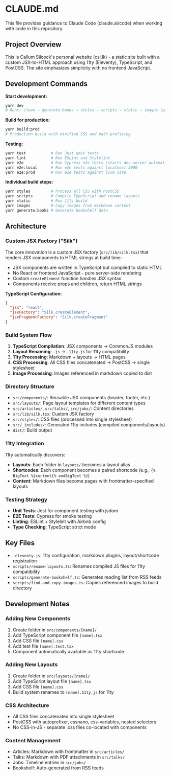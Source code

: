 # CLAUDE.md

This file provides guidance to Claude Code (claude.ai/code) when working with code in this repository.

## Project Overview

This is Callum Silcock's personal website (csi.lk) - a static site built with a custom JSX-to-HTML approach using 11ty (Eleventy), TypeScript, and PostCSS. The site emphasizes simplicity with no frontend JavaScript.

## Development Commands

**Start development:**
```bash
yarn dev
# Runs: clean → generate:books → styles → scripts → static → images (parallel with serve)
```

**Build for production:**
```bash
yarn build:prod
# Production build with minified CSS and path prefixing
```

**Testing:**
```bash
yarn test           # Run Jest unit tests
yarn lint           # Run ESLint and Stylelint
yarn e2e            # Run Cypress e2e tests (starts dev server automatically)
yarn e2e:local      # Run e2e tests against localhost:3000
yarn e2e:prod       # Run e2e tests against live site
```

**Individual build steps:**
```bash
yarn styles         # Process all CSS with PostCSS
yarn scripts        # Compile TypeScript and rename layouts
yarn static         # Run 11ty build
yarn images         # Copy images from markdown content
yarn generate:books # Generate bookshelf data
```

## Architecture

### Custom JSX Factory ("Silk")

The core innovation is a custom JSX factory (`src/lib/silk.tsx`) that renders JSX components to HTML strings at build time:

- JSX components are written in TypeScript but compiled to static HTML
- No React or frontend JavaScript - pure server-side rendering
- Custom `createElement` function handles JSX syntax
- Components receive props and children, return HTML strings

**TypeScript Configuration:**
```json
{
  "jsx": "react",
  "jsxFactory": "Silk.createElement",
  "jsxFragmentFactory": "Silk.createFragment"
}
```

### Build System Flow

1. **TypeScript Compilation**: JSX components → CommonJS modules
2. **Layout Renaming**: `.js` → `.11ty.js` for 11ty compatibility  
3. **11ty Processing**: Markdown + layouts → HTML pages
4. **CSS Processing**: All CSS files concatenated → PostCSS → single stylesheet
5. **Image Processing**: Images referenced in markdown copied to dist

### Directory Structure

- `src/components/`: Reusable JSX components (header, footer, etc.)
- `src/layouts/`: Page layout templates for different content types
- `src/articles/`, `src/talks/`, `src/jobs/`: Content directories
- `src/lib/silk.tsx`: Custom JSX factory
- `src/styles/`: CSS files (processed into single stylesheet)
- `src/_includes/`: Generated 11ty includes (compiled components/layouts)
- `dist/`: Build output

### 11ty Integration

11ty automatically discovers:
- **Layouts**: Each folder in `layouts/` becomes a layout alias
- **Shortcodes**: Each component becomes a paired shortcode (e.g., `{% BigText %}content{% endBigText %}`)
- **Content**: Markdown files become pages with frontmatter-specified layouts

### Testing Strategy

- **Unit Tests**: Jest for component testing with jsdom
- **E2E Tests**: Cypress for smoke testing
- **Linting**: ESLint + Stylelint with Airbnb config
- **Type Checking**: TypeScript strict mode

## Key Files

- `.eleventy.js`: 11ty configuration, markdown plugins, layout/shortcode registration
- `scripts/rename-layouts.ts`: Renames compiled JS files for 11ty compatibility  
- `scripts/generate-bookshelf.ts`: Generates reading list from RSS feeds
- `scripts/find-and-copy-images.ts`: Copies referenced images to build directory

## Development Notes

### Adding New Components
1. Create folder in `src/components/[name]/`
2. Add TypeScript component file `[name].tsx`
3. Add CSS file `[name].css` 
4. Add test file `[name].test.tsx`
5. Component automatically available as 11ty shortcode

### Adding New Layouts  
1. Create folder in `src/layouts/[name]/`
2. Add TypeScript layout file `[name].tsx`
3. Add CSS file `[name].css`
4. Build system renames to `[name].11ty.js` for 11ty

### CSS Architecture
- All CSS files concatenated into single stylesheet
- PostCSS with autoprefixer, cssnano, css-variables, nested selectors
- No CSS-in-JS - separate .css files co-located with components

### Content Management
- Articles: Markdown with frontmatter in `src/articles/`
- Talks: Markdown with PDF attachments in `src/talks/`
- Jobs: Timeline entries in `src/jobs/`
- Bookshelf: Auto-generated from RSS feeds